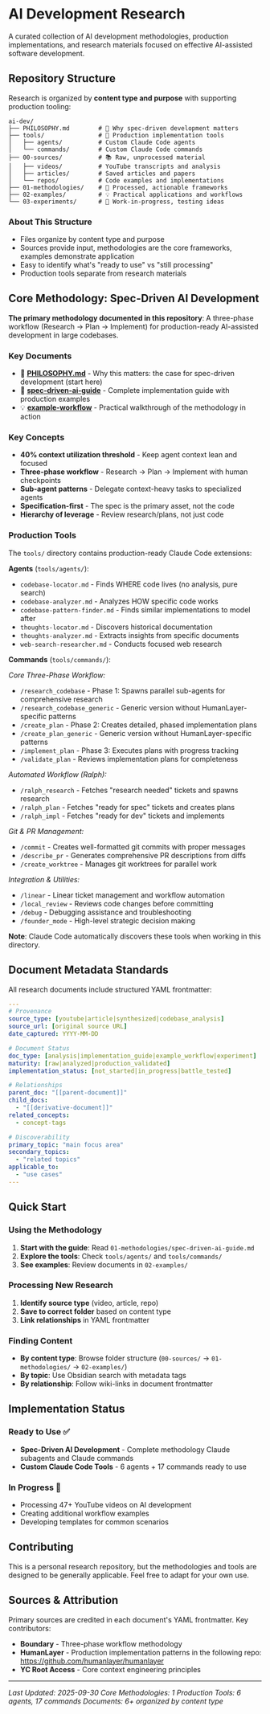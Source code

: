 # AI Development Research

A curated collection of AI development methodologies, production implementations, and research materials focused on effective AI-assisted software development.

## Repository Structure

Research is organized by **content type and purpose** with supporting production tooling:

```
ai-dev/
├── PHILOSOPHY.md        # 🎯 Why spec-driven development matters
├── tools/               # 🔧 Production implementation tools
│   ├── agents/          # Custom Claude Code agents
│   └── commands/        # Custom Claude Code commands
├── 00-sources/          # 📚 Raw, unprocessed material
│   ├── videos/          # YouTube transcripts and analysis
│   ├── articles/        # Saved articles and papers
│   └── repos/           # Code examples and implementations
├── 01-methodologies/    # 📘 Processed, actionable frameworks
├── 02-examples/         # 💡 Practical applications and workflows
└── 03-experiments/      # 🧪 Work-in-progress, testing ideas
```

### About This Structure

- Files organize by content type and purpose
- Sources provide input, methodologies are the core frameworks, examples demonstrate application
- Easy to identify what's "ready to use" vs "still processing"
- Production tools separate from research materials

## Core Methodology: Spec-Driven AI Development

**The primary methodology documented in this repository**: A three-phase workflow (Research → Plan → Implement) for production-ready AI-assisted development in large codebases.

### Key Documents

- 🎯 **[PHILOSOPHY.md](PHILOSOPHY.md)** - Why this matters: the case for spec-driven development (start here)
- 📘 **[spec-driven-ai-guide](01-methodologies/spec-driven-ai-guide.md)** - Complete implementation guide with production examples
- 💡 **[example-workflow](02-examples/example-workflow.md)** - Practical walkthrough of the methodology in action

### Key Concepts

- **40% context utilization threshold** - Keep agent context lean and focused
- **Three-phase workflow** - Research → Plan → Implement with human checkpoints
- **Sub-agent patterns** - Delegate context-heavy tasks to specialized agents
- **Specification-first** - The spec is the primary asset, not the code
- **Hierarchy of leverage** - Review research/plans, not just code

### Production Tools

The `tools/` directory contains production-ready Claude Code extensions:

**Agents** (`tools/agents/`):
- `codebase-locator.md` - Finds WHERE code lives (no analysis, pure search)
- `codebase-analyzer.md` - Analyzes HOW specific code works
- `codebase-pattern-finder.md` - Finds similar implementations to model after
- `thoughts-locator.md` - Discovers historical documentation
- `thoughts-analyzer.md` - Extracts insights from specific documents
- `web-search-researcher.md` - Conducts focused web research

**Commands** (`tools/commands/`):

*Core Three-Phase Workflow:*
- `/research_codebase` - Phase 1: Spawns parallel sub-agents for comprehensive research
- `/research_codebase_generic` - Generic version without HumanLayer-specific patterns
- `/create_plan` - Phase 2: Creates detailed, phased implementation plans
- `/create_plan_generic` - Generic version without HumanLayer-specific patterns
- `/implement_plan` - Phase 3: Executes plans with progress tracking
- `/validate_plan` - Reviews implementation plans for completeness

*Automated Workflow (Ralph):*
- `/ralph_research` - Fetches "research needed" tickets and spawns research
- `/ralph_plan` - Fetches "ready for spec" tickets and creates plans
- `/ralph_impl` - Fetches "ready for dev" tickets and implements

*Git & PR Management:*
- `/commit` - Creates well-formatted git commits with proper messages
- `/describe_pr` - Generates comprehensive PR descriptions from diffs
- `/create_worktree` - Manages git worktrees for parallel work

*Integration & Utilities:*
- `/linear` - Linear ticket management and workflow automation
- `/local_review` - Reviews code changes before committing
- `/debug` - Debugging assistance and troubleshooting
- `/founder_mode` - High-level strategic decision making

**Note**: Claude Code automatically discovers these tools when working in this directory.

## Document Metadata Standards

All research documents include structured YAML frontmatter:

```yaml
---
# Provenance
source_type: [youtube|article|synthesized|codebase_analysis]
source_url: [original source URL]
date_captured: YYYY-MM-DD

# Document Status
doc_type: [analysis|implementation_guide|example_workflow|experiment]
maturity: [raw|analyzed|production_validated]
implementation_status: [not_started|in_progress|battle_tested]

# Relationships
parent_doc: "[[parent-document]]"
child_docs:
  - "[[derivative-document]]"
related_concepts:
  - concept-tags

# Discoverability
primary_topic: "main focus area"
secondary_topics:
  - "related topics"
applicable_to:
  - "use cases"
---
```

## Quick Start

### Using the Methodology

1. **Start with the guide**: Read `01-methodologies/spec-driven-ai-guide.md`
2. **Explore the tools**: Check `tools/agents/` and `tools/commands/`
3. **See examples**: Review documents in `02-examples/`

### Processing New Research

1. **Identify source type** (video, article, repo)
3. **Save to correct folder** based on content type
4. **Link relationships** in YAML frontmatter

### Finding Content

- **By content type**: Browse folder structure (`00-sources/` → `01-methodologies/` → `02-examples/`)
- **By topic**: Use Obsidian search with metadata tags
- **By relationship**: Follow wiki-links in document frontmatter

## Implementation Status

### Ready to Use ✅
- **Spec-Driven AI Development** - Complete methodology Claude subagents and Claude commands
- **Custom Claude Code Tools** - 6 agents + 17 commands ready to use

### In Progress 🔄
- Processing 47+ YouTube videos on AI development
- Creating additional workflow examples
- Developing templates for common scenarios

## Contributing

This is a personal research repository, but the methodologies and tools are designed to be generally applicable. Feel free to adapt for your own use.

## Sources & Attribution

Primary sources are credited in each document's YAML frontmatter. Key contributors:
- **Boundary** - Three-phase workflow methodology
- **HumanLayer** - Production implementation patterns in the following repo: https://github.com/humanlayer/humanlayer
- **YC Root Access** - Core context engineering principles

---

*Last Updated: 2025-09-30*
*Core Methodologies: 1*
*Production Tools: 6 agents, 17 commands*
*Documents: 6+ organized by content type*
